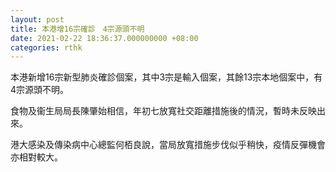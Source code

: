 ```yaml
---
layout: post
title: 本港增16宗確診　4宗源頭不明
date: 2021-02-22 18:36:37.000000000 +08:00
categories: rthk
---
```


本港新增16宗新型肺炎確診個案，其中3宗是輸入個案，其餘13宗本地個案中，有4宗源頭不明。

食物及衞生局局長陳肇始相信，年初七放寬社交距離措施後的情況，暫時未反映出來。

港大感染及傳染病中心總監何栢良說，當局放寬措施步伐似乎稍快，疫情反彈機會亦相對較大。
